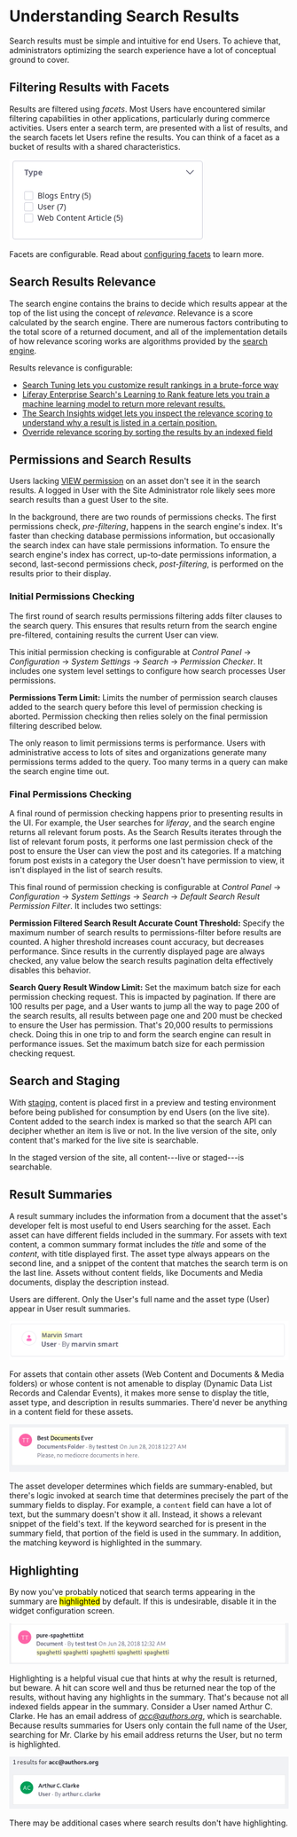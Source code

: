 # Understanding Search Results

Search results must be simple and intuitive for end Users. To achieve that, administrators optimizing the search experience have a lot of conceptual ground to cover.

## Filtering Results with Facets

Results are filtered using *facets*. Most Users have encountered similar filtering capabilities in other applications, particularly during commerce activities. Users enter a search term, are presented with a list of results, and the search facets let Users refine the results. You can think of a facet as a bucket of results with a shared characteristics.

![The Type facet is one of the facets provided out of the box.](./understanding-search-results/images/01.png)

Facets are configurable. Read about [configuring facets](../search_facets.rst) to learn more.

## Search Results Relevance

The search engine contains the brains to decide which results appear at the top of the list using the concept of *relevance*. Relevance is a score calculated by the search engine. There are numerous factors contributing to the total score of a returned document, and all of the implementation details of how relevance scoring works are algorithms provided by the [search engine](https://www.elastic.co/guide/en/elasticsearch/reference/current/relevance-intro.html#relevance-intro).

Results relevance is configurable:
- [Search Tuning lets you customize result rankings in a brute-force way](./../../search_administration_and_tuning.rst)
- [Liferay Enterprise Search's Learning to Rank feature lets you train a machine learning model to return more relevant results.](./../../liferay_enterprise_search.rst)
- [The Search Insights widget lets you inspect the relevance scoring to understand why a result is listed in a certain position.]()
- [Override relevance scoring by sorting the results by an indexed field](./sorting-results.md) 

## Permissions and Search Results

Users lacking [VIEW permission](/docs/7-2/user/-/knowledge_base/u/roles-and-permissions) on an asset don't see it in the search results. A logged in User with the Site Administrator role likely sees more search results than a guest User to the site. 

In the background, there are two rounds of permissions checks. The first permissions check, _pre-filtering_, happens in the search engine's index. It's faster than checking database permissions information, but occasionally the search index can have stale permissions information. To ensure the search engine's index has correct, up-to-date permissions information, a second, last-second permissions check, _post-filtering_, is performed on the results prior to their display.

### Initial Permissions Checking

The first round of search results permissions filtering adds filter clauses to the search query. This ensures that results return from the search engine pre-filtered, containing results the current User can view.

This initial permission checking is configurable at *Control Panel* &rarr; *Configuration* &rarr; *System Settings* &rarr; *Search* &rarr; *Permission Checker*. It includes one system level settings to configure how search processes User permissions.

**Permissions Term Limit:** Limits the number of permission search clauses added to the search query before this level of permission checking is aborted. Permission checking then relies solely on the final permission filtering described below.

The only reason to limit permissions terms is performance. Users with administrative access to lots of sites and organizations generate many permissions terms added to the query. Too many terms in a query can make the search engine time out.

### Final Permissions Checking

A final round of permission checking happens prior to presenting results in the UI. For example, the User searches for *liferay*, and the search engine returns all relevant forum posts. As the Search Results iterates through the list of relevant forum posts, it performs one last permission check of the post to ensure the User can view the post and its categories. If a matching forum post exists in a category the User doesn't have permission to view, it isn't displayed in the list of search results.

This final round of permission checking is configurable at *Control Panel* &rarr; *Configuration* &rarr; *System Settings* &rarr; *Search* &rarr; *Default Search Result Permission Filter*. It includes two settings:

**Permission Filtered Search Result Accurate Count Threshold:** Specify the maximum number of search results to permissions-filter before results are counted. A higher threshold increases count accuracy, but decreases performance. Since results in the currently displayed page are always checked, any value below the search results pagination delta effectively disables this behavior.

**Search Query Result Window Limit:** Set the maximum batch size for each permission checking request. This is impacted by pagination. If there are 100 results per page, and a User wants to jump all the way to page 200 of the search results, all results between page one and 200 must be checked to ensure the User has permission. That's 20,000 results to permissions check. Doing this in one trip to and form the search engine can result in performance issues. Set the maximum batch size for each permission checking request. 

## Search and Staging

With [staging](./../../../site-building/site_settings.rst), content is placed first in a preview and testing environment before being published for consumption by end Users (on the live site). Content added to the search index is marked so that the search API can decipher whether an item is live or not. In the live version of the site, only content that's marked for the live site is searchable. 

In the staged version of the site, all content---live or staged---is searchable.

## Result Summaries

A result summary includes the information from a document that the asset's developer felt is most useful to end Users searching for the asset. Each asset can have different fields included in the summary. For assets with text content, a common summary format includes the *title* and some of the *content*, with title displayed first. The asset type always appears on the second line, and a snippet of the content that matches the search term is on the last line.  Assets without content fields, like Documents and Media documents, display the description instead.

Users are different. Only the User's full name and the asset type (User) appear in User result summaries.

![User summaries contain only the User's full name.](./understanding-search-results/images/02.png)

For assets that contain other assets (Web Content and Documents & Media folders) or whose content is not amenable to display (Dynamic Data List Records and Calendar Events), it makes more sense to display the title, asset type, and description in results summaries. There'd never be anything in a content field for these assets.

![Documents and Media and Web Content folders include titles and descriptions in their summaries.](./understanding-search-results/images/03.png)

The asset developer determines which fields are summary-enabled, but there's logic invoked at search time that determines precisely the part of the summary fields to display. For example, a `content` field can have a lot of text, but the summary doesn't show it all. Instead, it shows a relevant snippet of the field's text. If the keyword searched for is present in the summary field, that portion of the field is used in the summary. In addition, the matching keyword is highlighted in the summary.

## Highlighting

By now you've probably noticed that search terms appearing in the summary are <mark>highlighted</mark> by default. If this is undesirable, disable it in the widget configuration screen.

![Some document summaries have lots of highlights if the search term matches text that appears in the summary.](./understanding-search-results/images/04.png)

Highlighting is a helpful visual cue that hints at why the result is returned, but beware. A hit can score well and thus be returned near the top of the results, without having any highlights in the summary. That's because not all indexed fields appear in the summary. Consider a User named Arthur C. Clarke. He has an email address of *acc@authors.org*, which is searchable. Because results summaries for Users only contain the full name of the User, searching for Mr.  Clarke by his email address returns the User, but no term is highlighted. 

![Results that match the search term won't always have highlights.](./understanding-search-results/images/05.png)

There may be additional cases where search results don't have highlighting.
